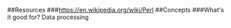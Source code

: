 ##Resources
###https://en.wikipedia.org/wiki/Perl
##Concepts
###What's it good for?
Data processing
